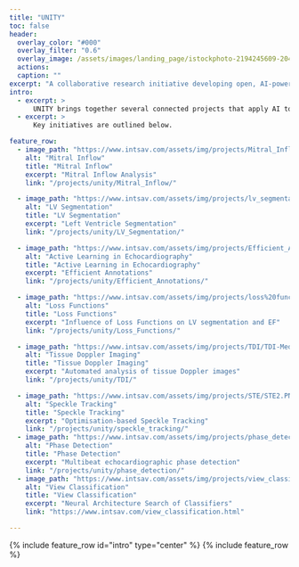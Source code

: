 ```yaml
---
title: "UNITY"
toc: false
header:
  overlay_color: "#000"
  overlay_filter: "0.6"
  overlay_image: /assets/images/landing_page/istockphoto-2194245609-2048x2048.jpg
  actions:
  caption: ""
excerpt: "A collaborative research initiative developing open, AI-powered tools to standardise, accelerate, and democratise echocardiography across clinical and global settings"
intro: 
  - excerpt: >
      UNITY brings together several connected projects that apply AI to improve how heart scans are performed and interpreted.
  - excerpt: >
      Key initiatives are outlined below.

feature_row:
  - image_path: "https://www.intsav.com/assets/img/projects/Mitral_Inflow/MIPW.png"
    alt: "Mitral Inflow"
    title: "Mitral Inflow"
    excerpt: "Mitral Inflow Analysis"
    link: "/projects/unity/Mitral_Inflow/"

  - image_path: "https://www.intsav.com/assets/img/projects/lv_segmentation/heart.PNG"
    alt: "LV Segmentation"
    title: "LV Segmentation"
    excerpt: "Left Ventricle Segmentation"
    link: "/projects/unity/LV_Segmentation/"

  - image_path: "https://www.intsav.com/assets/img/projects/Efficient_Annotations/Project_profile.PNG"
    alt: "Active Learning in Echocardiography"
    title: "Active Learning in Echocardiography"
    excerpt: "Efficient Annotations"
    link: "/projects/unity/Efficient_Annotations/"

  - image_path: "https://www.intsav.com/assets/img/projects/loss%20functions/LV_volume.png"
    alt: "Loss Functions"
    title: "Loss Functions"
    excerpt: "Influence of Loss Functions on LV segmentation and EF"
    link: "/projects/unity/Loss_Functions/"

  - image_path: "https://www.intsav.com/assets/img/projects/TDI/TDI-Med-57.png"
    alt: "Tissue Doppler Imaging"
    title: "Tissue Doppler Imaging"
    excerpt: "Automated analysis of tissue Doppler images"
    link: "/projects/unity/TDI/"

  - image_path: "https://www.intsav.com/assets/img/projects/STE/STE2.PNG"
    alt: "Speckle Tracking"
    title: "Speckle Tracking"
    excerpt: "Optimisation-based Speckle Tracking"
    link: "/projects/unity/speckle_tracking/"
  - image_path: "https://www.intsav.com/assets/img/projects/phase_detection/heart-beat.png"
    alt: "Phase Detection"
    title: "Phase Detection"
    excerpt: "Multibeat echocardiographic phase detection"
    link: "/projects/unity/phase_detection/"
  - image_path: "https://www.intsav.com/assets/img/projects/view_classification/classification.png"
    alt: "View Classification"
    title: "View Classification"
    excerpt: "Neural Architecture Search of Classifiers"
    link: "https://www.intsav.com/view_classification.html"

---
```


{% include feature_row id="intro" type="center" %}
{% include feature_row %}

